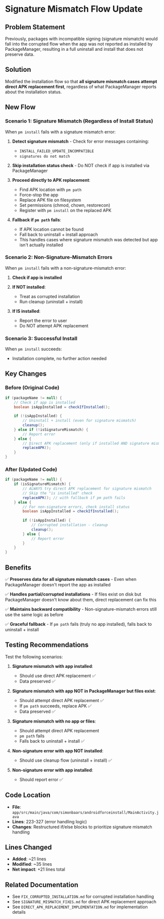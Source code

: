 # Signature Mismatch Flow Update

## Problem Statement

Previously, packages with incompatible signing (signature mismatch) would fall into the corrupted flow when the app was not reported as installed by PackageManager, resulting in a full uninstall and install that does not preserve data.

## Solution

Modified the installation flow so that **all signature mismatch cases attempt direct APK replacement first**, regardless of what PackageManager reports about the installation status.

## New Flow

### Scenario 1: Signature Mismatch (Regardless of Install Status)

When `pm install` fails with a signature mismatch error:

1. **Detect signature mismatch** - Check for error messages containing:
   - `INSTALL_FAILED_UPDATE_INCOMPATIBLE`
   - `signatures do not match`

2. **Skip installation status check** - Do NOT check if app is installed via PackageManager

3. **Proceed directly to APK replacement**:
   - Find APK location with `pm path`
   - Force-stop the app
   - Replace APK file on filesystem
   - Set permissions (chmod, chown, restorecon)
   - Register with `pm install` on the replaced APK

4. **Fallback if `pm path` fails**:
   - If APK location cannot be found
   - Fall back to uninstall + install approach
   - This handles cases where signature mismatch was detected but app isn't actually installed

### Scenario 2: Non-Signature-Mismatch Errors

When `pm install` fails with a non-signature-mismatch error:

1. **Check if app is installed**

2. **If NOT installed**:
   - Treat as corrupted installation
   - Run cleanup (uninstall + install)

3. **If IS installed**:
   - Report the error to user
   - Do NOT attempt APK replacement

### Scenario 3: Successful Install

When `pm install` succeeds:
- Installation complete, no further action needed

## Key Changes

### Before (Original Code)

```java
if (packageName != null) {
    // Check if app is installed
    boolean isAppInstalled = checkIfInstalled();
    
    if (!isAppInstalled) {
        // Uninstall + install (even for signature mismatch)
        cleanup();
    } else if (!isSignatureMismatch) {
        // Report error
    } else {
        // Direct APK replacement (only if installed AND signature mismatch)
        replaceAPK();
    }
}
```

### After (Updated Code)

```java
if (packageName != null) {
    if (isSignatureMismatch) {
        // ALWAYS try direct APK replacement for signature mismatch
        // Skip the "is installed" check
        replaceAPK(); // with fallback if pm path fails
    } else {
        // For non-signature errors, check install status
        boolean isAppInstalled = checkIfInstalled();
        
        if (!isAppInstalled) {
            // Corrupted installation - cleanup
            cleanup();
        } else {
            // Report error
        }
    }
}
```

## Benefits

✅ **Preserves data for all signature mismatch cases** - Even when PackageManager doesn't report the app as installed

✅ **Handles partial/corrupted installations** - If files exist on disk but PackageManager doesn't know about them, direct replacement can fix this

✅ **Maintains backward compatibility** - Non-signature-mismatch errors still use the same logic as before

✅ **Graceful fallback** - If `pm path` fails (truly no app installed), falls back to uninstall + install

## Testing Recommendations

Test the following scenarios:

1. **Signature mismatch with app installed**:
   - Should use direct APK replacement ✅
   - Data preserved ✅

2. **Signature mismatch with app NOT in PackageManager but files exist**:
   - Should attempt direct APK replacement ✅
   - If `pm path` succeeds, replace APK ✅
   - Data preserved ✅

3. **Signature mismatch with no app or files**:
   - Should attempt direct APK replacement
   - `pm path` fails
   - Falls back to uninstall + install ✅

4. **Non-signature error with app NOT installed**:
   - Should use cleanup flow (uninstall + install) ✅

5. **Non-signature error with app installed**:
   - Should report error ✅

## Code Location

- **File**: `app/src/main/java/com/simonbaars/androidforceinstall/MainActivity.java`
- **Lines**: 223-327 (error handling logic)
- **Changes**: Restructured if/else blocks to prioritize signature mismatch handling

## Lines Changed

- **Added**: ~21 lines
- **Modified**: ~35 lines  
- **Net impact**: +21 lines total

## Related Documentation

- See `FIX_CORRUPTED_INSTALLATION.md` for corrupted installation handling
- See `SIGNATURE_MISMATCH_FIXES.md` for direct APK replacement approach
- See `DIRECT_APK_REPLACEMENT_IMPLEMENTATION.md` for implementation details
